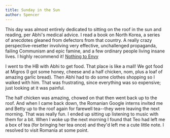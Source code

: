 ```yaml
---
title: Sunday in the Sun
author: Spencer
---
```


This day was almost entirely dedicated to sitting on the roof in the sun and reading, per Abhi's medical advice. I read a book on North Korea, a series of anecdotes gleaned from defectors from that country. A really crazy perspective-resetter involving very effective, unchallenged propaganda, failing Communism and epic famine, and a few ordinary people living insane lives. I highly recommend it! [Nothing to Envy](https://smile.amazon.com/Nothing-Envy-Ordinary-Lives-North/dp/0385523912?_encoding=UTF8&keywords=north%20korea%20ordinary%20people%20book&qid=1506443411&ref_=sr_1_1&sr=8-1)


I went to the HB with Abhi to get food. That place is like a mall! We got food at Migros (I got some honey, cheese and a half chicken, nom, plus a loaf of amazing garlic bread). Then Abhi had to do some clothes shopping so I walked with him. That was frustrating, since everything was so expensive; just looking at it was painful.

The half chicken was amazing, chowed on that then went back up to the roof. And when I came back down, the Romanian Google interns invited me and Betty up to the roof again for farewell tea--they were leaving the next morning. That was really fun. I ended up sitting up listening to music with them for a bit. When I woke up the next morning I found that Teo had left me a box of tea (for bringing her tea once) and they'd left me a cute little note. I resolved to visit Romania at some point.

